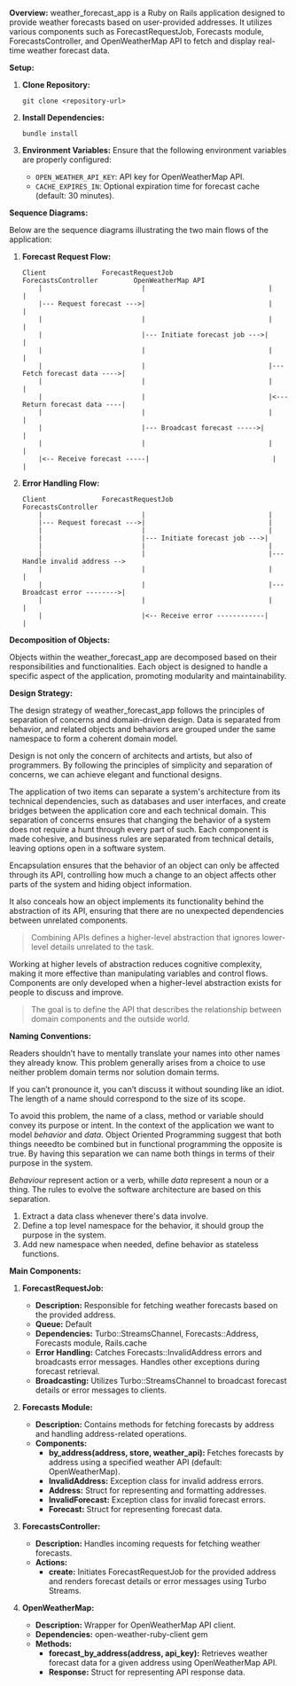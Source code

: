 **Overview:**
weather_forecast_app is a Ruby on Rails application designed to provide weather forecasts based on user-provided addresses. It utilizes various components such as ForecastRequestJob, Forecasts module, ForecastsController, and OpenWeatherMap API to fetch and display real-time weather forecast data.

**Setup:**

1. **Clone Repository:**
	 ```
	 git clone <repository-url>
	 ```

2. **Install Dependencies:**
	 ```
	 bundle install
	 ```

3. **Environment Variables:**
	 Ensure that the following environment variables are properly configured:
	 - `OPEN_WEATHER_API_KEY`: API key for OpenWeatherMap API.
	 - `CACHE_EXPIRES_IN`: Optional expiration time for forecast cache (default: 30 minutes).

**Sequence Diagrams:**

Below are the sequence diagrams illustrating the two main flows of the application:

1. **Forecast Request Flow:**

	 ```
	 Client              ForecastRequestJob              ForecastsController         OpenWeatherMap API
		 |                         |                               |                               |
		 |--- Request forecast --->|                               |                               |
		 |                         |                               |                               |
		 |                         |--- Initiate forecast job --->|                               |
		 |                         |                               |                               |
		 |                         |                               |--- Fetch forecast data ---->|
		 |                         |                               |                               |
		 |                         |                               |<--- Return forecast data ----|
		 |                         |                               |                               |
		 |                         |--- Broadcast forecast ----->|                               |
		 |                         |                               |                               |
		 |<-- Receive forecast -----|                               |                               |
	 ```

2. **Error Handling Flow:**

	 ```
	 Client              ForecastRequestJob              ForecastsController
		 |                         |                               |
		 |--- Request forecast --->|                               |
		 |                         |                               |
		 |                         |--- Initiate forecast job --->|
		 |                         |                               |
		 |                         |                               |--- Handle invalid address -->
		 |                         |                               |                               |
		 |                         |                               |--- Broadcast error -------->|
		 |                         |                               |                               |
		 |                         |<-- Receive error ------------|                               |
	 ```

**Decomposition of Objects:**

Objects within the weather_forecast_app are decomposed based on their responsibilities and functionalities. Each object is designed to handle a specific aspect of the application, promoting modularity and maintainability.

**Design Strategy:**

The design strategy of weather_forecast_app follows the principles of separation of concerns and domain-driven design. Data is separated from behavior, and related objects and behaviors are grouped under the same namespace to form a coherent domain model.

Design is not only the concern of architects and artists, but also of programmers. By following the principles of simplicity and separation of concerns, we can achieve elegant and functional designs.

The application of two items can separate a system's architecture from its technical dependencies, such as databases and user interfaces, and create bridges between the application core and each technical domain. This separation of concerns ensures that changing the behavior of a system does not require a hunt through every part of such. Each component is made cohesive, and business rules are separated from technical details, leaving options open in a software system.

Encapsulation ensures that the behavior of an object can only be affected through its API, controlling how much a change to an object affects other parts of the system and hiding object information.

It also conceals how an object implements its functionality behind the abstraction of its API, ensuring that there are no unexpected dependencies between unrelated components.

> Combining APIs defines a higher-level abstraction that ignores lower-level details unrelated to the task.

Working at higher levels of abstraction reduces cognitive complexity, making it more effective than manipulating variables and control flows. Components are only developed when a higher-level abstraction exists for people to discuss and improve.

> The goal is to define the API that describes the relationship between domain components and the outside world.

**Naming Conventions:**

Readers shouldn’t have to mentally translate your names into other names they already know.  This problem generally arises from a choice to use neither problem domain terms nor solution domain terms.

If you can’t pronounce it, you can’t discuss it without sounding like an idiot.  The length of a name should correspond to the size of its scope.

To avoid this problem, the name of a class, method or variable should convey its purpose or intent. In the context of the application we want to model *behavior* and *data*. Object Oriented Programming suggest that both things neeedto be combined but in functional programming the opposite is true. By having this separation we can name both things in terms of their purpose in the system.

*Behaviour* represent action or a verb, whille *data* represent a noun or a thing. The rules to evolve the software architecture are based on this separation.

1. Extract a data class whenever there's data involve.
2. Define a top level namespace for the behavior, it should group the purpose in the system.
3. Add new namespace when needed, define behavior as stateless functions.


**Main Components:**

1. **ForecastRequestJob:**
	 - **Description:** Responsible for fetching weather forecasts based on the provided address.
	 - **Queue:** Default
	 - **Dependencies:** Turbo::StreamsChannel, Forecasts::Address, Forecasts module, Rails.cache
	 - **Error Handling:** Catches Forecasts::InvalidAddress errors and broadcasts error messages. Handles other exceptions during forecast retrieval.
	 - **Broadcasting:** Utilizes Turbo::StreamsChannel to broadcast forecast details or error messages to clients.

2. **Forecasts Module:**
	 - **Description:** Contains methods for fetching forecasts by address and handling address-related operations.
	 - **Components:**
		 - **by_address(address, store, weather_api):** Fetches forecasts by address using a specified weather API (default: OpenWeatherMap).
		 - **InvalidAddress:** Exception class for invalid address errors.
		 - **Address:** Struct for representing and formatting addresses.
		 - **InvalidForecast:** Exception class for invalid forecast errors.
		 - **Forecast:** Struct for representing forecast data.

3. **ForecastsController:**
	 - **Description:** Handles incoming requests for fetching weather forecasts.
	 - **Actions:**
		 - **create:** Initiates ForecastRequestJob for the provided address and renders forecast details or error messages using Turbo Streams.

4. **OpenWeatherMap:**
	 - **Description:** Wrapper for OpenWeatherMap API client.
	 - **Dependencies:** open-weather-ruby-client gem
	 - **Methods:**
		 - **forecast_by_address(address, api_key):** Retrieves weather forecast data for a given address using OpenWeatherMap API.
		 - **Response:** Struct for representing API response data.
